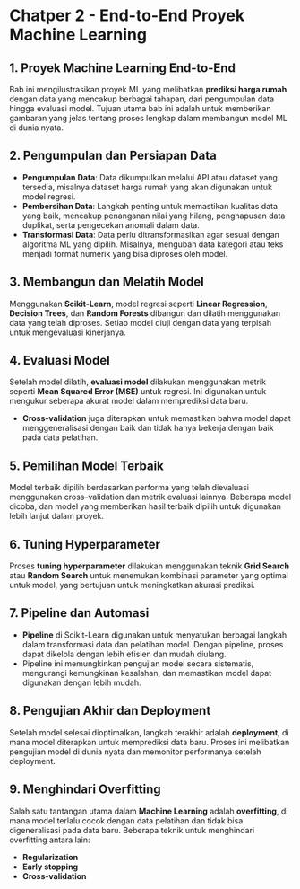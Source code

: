 # Chatper 2 - End-to-End Proyek Machine Learning

## 1. Proyek Machine Learning End-to-End

Bab ini mengilustrasikan proyek ML yang melibatkan **prediksi harga rumah** dengan data yang mencakup berbagai tahapan, dari pengumpulan data hingga evaluasi model. Tujuan utama bab ini adalah untuk memberikan gambaran yang jelas tentang proses lengkap dalam membangun model ML di dunia nyata.

## 2. Pengumpulan dan Persiapan Data

- **Pengumpulan Data**: Data dikumpulkan melalui API atau dataset yang tersedia, misalnya dataset harga rumah yang akan digunakan untuk model regresi.
- **Pembersihan Data**: Langkah penting untuk memastikan kualitas data yang baik, mencakup penanganan nilai yang hilang, penghapusan data duplikat, serta pengecekan anomali dalam data.
- **Transformasi Data**: Data perlu ditransformasikan agar sesuai dengan algoritma ML yang dipilih. Misalnya, mengubah data kategori atau teks menjadi format numerik yang bisa diproses oleh model.

## 3. Membangun dan Melatih Model

Menggunakan **Scikit-Learn**, model regresi seperti **Linear Regression**, **Decision Trees**, dan **Random Forests** dibangun dan dilatih menggunakan data yang telah diproses. Setiap model diuji dengan data yang terpisah untuk mengevaluasi kinerjanya.

## 4. Evaluasi Model

Setelah model dilatih, **evaluasi model** dilakukan menggunakan metrik seperti **Mean Squared Error (MSE)** untuk regresi. Ini digunakan untuk mengukur seberapa akurat model dalam memprediksi data baru.

- **Cross-validation** juga diterapkan untuk memastikan bahwa model dapat menggeneralisasi dengan baik dan tidak hanya bekerja dengan baik pada data pelatihan.

## 5. Pemilihan Model Terbaik

Model terbaik dipilih berdasarkan performa yang telah dievaluasi menggunakan cross-validation dan metrik evaluasi lainnya. Beberapa model dicoba, dan model yang memberikan hasil terbaik dipilih untuk digunakan lebih lanjut dalam proyek.

## 6. Tuning Hyperparameter

Proses **tuning hyperparameter** dilakukan menggunakan teknik **Grid Search** atau **Random Search** untuk menemukan kombinasi parameter yang optimal untuk model, yang bertujuan untuk meningkatkan akurasi prediksi.

## 7. Pipeline dan Automasi

- **Pipeline** di Scikit-Learn digunakan untuk menyatukan berbagai langkah dalam transformasi data dan pelatihan model. Dengan pipeline, proses dapat dikelola dengan lebih efisien dan mudah diulang.
- Pipeline ini memungkinkan pengujian model secara sistematis, mengurangi kemungkinan kesalahan, dan memastikan model dapat digunakan dengan lebih mudah.

## 8. Pengujian Akhir dan Deployment

Setelah model selesai dioptimalkan, langkah terakhir adalah **deployment**, di mana model diterapkan untuk memprediksi data baru. Proses ini melibatkan pengujian model di dunia nyata dan memonitor performanya setelah deployment.

## 9. Menghindari Overfitting

Salah satu tantangan utama dalam **Machine Learning** adalah **overfitting**, di mana model terlalu cocok dengan data pelatihan dan tidak bisa digeneralisasi pada data baru. Beberapa teknik untuk menghindari overfitting antara lain:
- **Regularization**
- **Early stopping**
- **Cross-validation**

